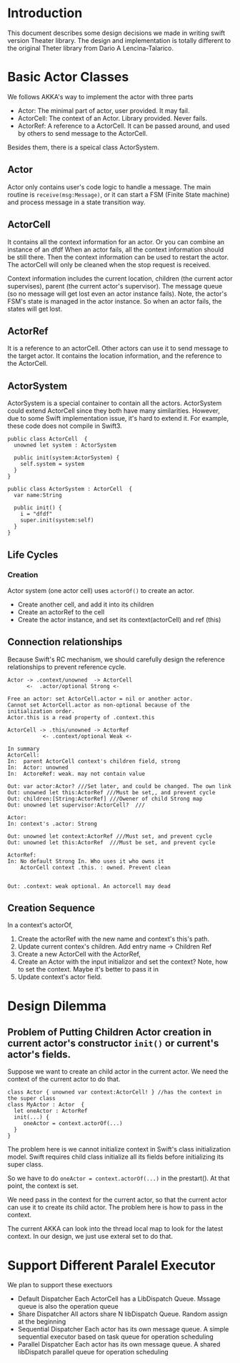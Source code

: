 # Introduction

This document describes some design decisions we made in writing swift version
Theater library. The design and implementation is totally different to the
original Theter library from Dario A Lencina-Talarico.


# Basic Actor Classes

We follows AKKA's way to implement the actor with three parts
* Actor: The minimal part of actor, user provided. It may fail. 
* ActorCell: The context of an Actor. Library provided. Never fails.
* ActorRef: A reference to a ActorCell. It can be passed around, and used by others to send message to the ActorCell.

Besides them, there is a speical class ActorSystem.

## Actor
Actor only contains user's code logic to handle a message. The main routine is
`receive(msg:Message)`, or it can start a FSM (Finite State machine) and process 
message in a state transition way. 

## ActorCell
It contains all the context information for an actor. Or you can combine an
instance of an dfdf When an actor fails, all the context information should be
still there. Then the context information can be used to restart the actor.
The actorCell will only be cleaned when the stop request is received.

Context information includes the current location, children (the current actor
supervises), parent (the current actor's supervisor). The message queue (so no 
message will get lost even an actor instance fails). Note, the actor's FSM's
state is managed in the actor instance. So when an actor fails, the states will
get lost.

## ActorRef

It is a reference to an actorCell. Other actors can use it to send message to
the target actor. It contains the location information, and the reference to the 
ActorCell.

## ActorSystem

ActorSystem is a special container to contain all the actors. ActorSystem could
extend ActorCell since they both have many similarities. However, due to some
Swift implementation issue, it's hard to extend it. For example, these code 
does not compile in Swift3.

    public class ActorCell  { 
      unowned let system : ActorSystem

      public init(system:ActorSystem) {
        self.system = system
      }
    } 

    public class ActorSystem : ActorCell  {
      var name:String

      public init() {
        i = "dfdf"
        super.init(system:self)
      }
    }

## Life Cycles

### Creation

Actor system (one actor cell) uses `actorOf()` to create an actor.
* Create another cell, and add it into its children
* Create an actorRef to the cell
* Create the actor instance, and set its context(actorCell) and ref (this)


## Connection relationships

Because Swift's RC mechanism, we should carefully design the reference 
relationships to prevent reference cycle.

```
Actor -> .context/unowned  -> ActorCell 
      <-  .actor/optional Strong <-
      
Free an actor: set ActorCell.actor = nil or another actor.
Cannot set ActorCell.actor as non-optional because of the initialization order.
Actor.this is a read property of .context.this

ActorCell -> .this/unowned -> ActorRef
           <- .context/optional Weak <- 
           
In summary
ActorCell:
In:  parent ActorCell context's children field, strong
In:  Actor: unowned
In:  ActoreRef: weak. may not contain value

Out: var actor:Actor? ///Set later, and could be changed. The own link
Out: unowned let this:ActorRef ///Must be set,, and prevent cycle
Out: children:[String:ActorRef] ///Owener of child Strong map
Out: unowned let supervisor:ActorCell?  ///

Actor:
In: context's .actor: Strong

Out: unowned let context:ActorRef ///Must set, and prevent cycle
Out: unowned let this:ActorRef  ///Must be set, and prevent cycle

ActorRef:
In: No default Strong In. Who uses it who owns it
    ActorCell context .this. : owned. Prevent clean


Out: .context: weak optional. An actorcell may dead  
```        

## Creation Sequence

In a context's actorOf, 
1. Create the actorRef with the new name and context's this's path.
2. Update current contex's children. Add entry name -> Children Ref
3. Create a new ActorCell with the ActorRef, 
4. Create an Actor with the input initializor and set the context?
   Note, how to set the context. Maybe it's better to pass it in
5. Update context's actor field. 


# Design Dilemma
## Problem of Putting Children Actor creation in current actor's constructor `init()` or current's actor's fields.

Suppose we want to create an child actor in the current actor. We need the context of the current actor to do that.
```
class Actor { unowned var context:ActorCell! } //has the context in the super class
class MyActor : Actor  {
  let oneActor : ActorRef
  init(...) {
     oneActor = context.actorOf(...)
  }
}
```

The problem here is we cannot initialize context in Swift's class initialization model.
Swift requires child class initialize all its fields before initializing its super class. 

So we have to do `oneActor = context.actorOf(...)` in the prestart(). At that point, the context is set.

We need pass in the context for the current actor, so that the current actor can
use it to create its child actor. The problem here is how to pass in the context.

The current AKKA can look into the thread local map to look for the latest context. In our design, we just use exteral set to do that.


# Support Different Paralel Executor 
We plan to support these exectuors
* Default Dispatcher
  Each ActorCell has a LibDispatch Queue. Mssage queue is also the operation queue
* Share Dispatcher
  All actors share N libDispatch Queue. Random assign at the beginning
* Sequential Dispatcher
  Each actor has its own message queue. A simple sequential executor based on task queue for operation scheduling
* Parallel Dispatcher
  Each actor has its own message queue. A shared libDispatch parallel queue for operation scheduling


